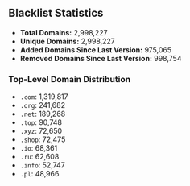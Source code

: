 ## Blacklist Statistics

- **Total Domains:** 2,998,227
- **Unique Domains:** 2,998,227
- **Added Domains Since Last Version:** 975,065
- **Removed Domains Since Last Version:** 998,754

### Top-Level Domain Distribution

-  `.com`: 1,319,817
-  `.org`: 241,682
-  `.net`: 189,268
-  `.top`: 90,748
-  `.xyz`: 72,650
-  `.shop`: 72,475
-  `.io`: 68,361
-  `.ru`: 62,608
-  `.info`: 52,747
-  `.pl`: 48,966
